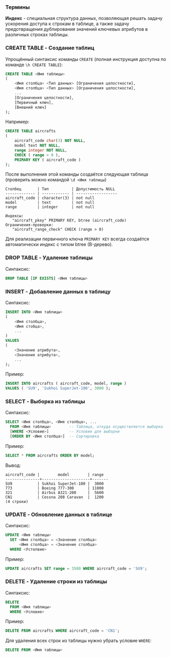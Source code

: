 ### Термины

**Индекс** - специальная структура данных, позволяющая решать задачу ускорения доступа к строкам в таблице, а также задачу предотвращения дублирования значений ключевых атрибутов в различных строках таблицы.

### CREATE TABLE - Создание таблиц
Упрощённый синтаксис  команды `CREATE` (полная инструкция доступна по команде `\h CREATE TABLE`):
```sql
CREATE TABLE <Имя таблицы>
(
	<Имя столбца> <Тип данных> [Ограничения целостности],
	<Имя столбца> <Тип данных> [Ограничения целостности],
	...
	[Ограничения целостности],
	[Первичный ключ],
	[Внешний ключ]
);
```
Например:
```sql
CREATE TABLE aircrafts
( 
	aircraft_code char(3) NOT NULL, 
	model text NOT NULL,
	range integer NOT NULL,
	CHECK ( range > 0 ),
	PRIMARY KEY ( aircraft_code )
);
```

После выполнения этой команды создаётся следующая таблица (проверить можно командой `\d <Имя таблицы`)
```
Столбец       | Тип          | Допустимость NULL
------------- | ------------ | ------------------
aircraft_code | character(3) | not null
model         | text         | not null
range         | integer      | not null

Индексы:  
   "aircraft_pkey" PRIMARY KEY, btree (aircraft_code)  
Ограничения-проверки:  
   "aircraft_range_check" CHECK (range > 0)
```
Для реализации первичного ключа `PRIMARY KEY` всегда создаётся автоматически индекс с типом btree (B-дерево).

### DROP TABLE - Удаление таблицы

Синтаксис:
```sql
DROP TABLE [IF EXISTS] <Имя таблицы>
```

### INSERT - Добавление данных в таблицу

Синтаксис:
```sql
INSERT INTO <Имя таблицы>
(
	<Имя столбца>,
	<Имя стобца>,
	...
)
VALUES
(
	<Значение атрибута>,
	<Значение атрибута>,
	...
);
```

Пример:
```sql
INSERT INTO aircrafts ( aircraft_code, model, range )
VALUES ( 'SU9', 'Sukhoi SuperJet-100', 3000 );

```

### SELECT - Выборка из таблицы

Синтаксис:
```sql
SELECT <Имя столбца>, <Имя столбца>, ...
  FROM <Имя таблицы>        -- Таблица, откуда осуществляется выборка
  [WHERE <Условие>]         -- Условие для выборки
  [ORDER BY <Имя столбца>]  -- Сортировка
```

Пример:
```sql
SELECT * FROM aircrafts ORDER BY model;
```
Вывод:
```
aircraft_code |        model        | range    
---------------+---------------------+-------  
SU9           | Sukhoi SuperJet-100 |  3000  
773           | Boeing 777-300      | 11000  
321           | Airbus A321-200     |  5600  
CN1           | Cessna 208 Caravan  |  1200  
(4 строки)
```

### UPDATE - Обновление данных в таблице

Синтаксис:
```sql
UPDATE <Имя таблицы>
  SET <Имя столбца> = <Значение столбца>
      <Имя столбца> = <Значение столбца>
  WHERE <Устолвие>
```

Пример:
```sql
UPDATE aircrafts SET range = 3500 WHERE aircraft_code = 'SU9';
```

### DELETE - Удаление строки из таблицы

Синтаксис:
```sql
DELETE
  FROM <Имя таблицы>
  WHERE <Условие>
```

Пример:
```sql
DELETE FROM aircrafts WHERE aircraft_code = 'CN1';
```

Для удаления всех строк из таблицы нужно убрать условие `WHERE`:
```sql
DELETE FROM <Имя таблицы>
```